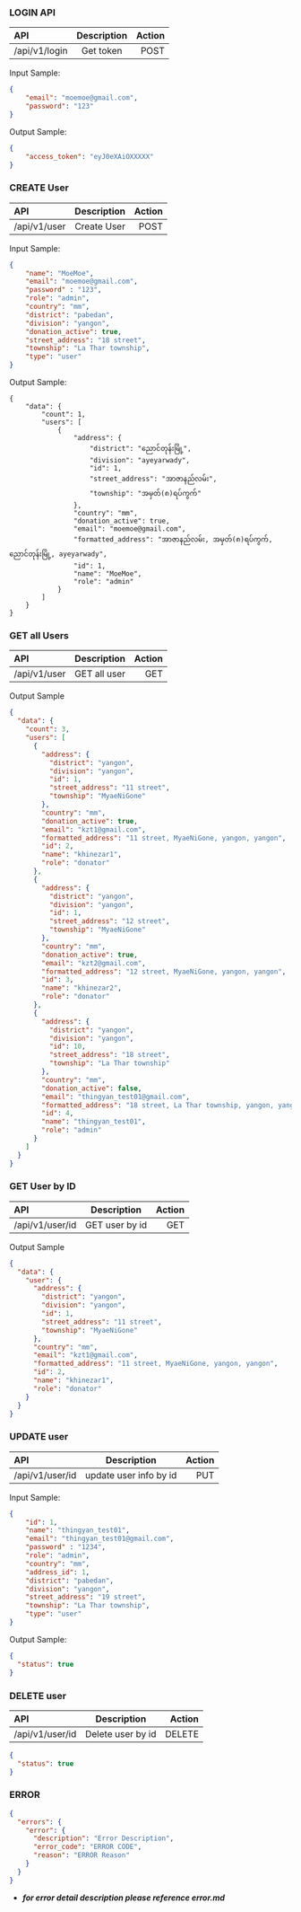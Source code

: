 ### LOGIN API
| API      | Description | Action     |
| :---        |    :----:   |          ---: |
| /api/v1/login     | Get token       | POST   |

Input Sample:
```json
{
    "email": "moemoe@gmail.com",
    "password": "123"
}
```

Output Sample:
```json
{
    "access_token": "eyJ0eXAiOXXXXX"
}
```

### CREATE User
| API      | Description | Action     |
| :---        |    :----:   |          ---: |
| /api/v1/user     | Create User       | POST   |

Input Sample:
```json
{
    "name": "MoeMoe", 
    "email": "moemoe@gmail.com",
    "password" : "123", 
    "role": "admin", 
    "country": "mm",
    "district": "pabedan",
    "division": "yangon",
    "donation_active": true,
    "street_address": "18 street",
    "township": "La Thar township",
    "type": "user"
}
```
Output Sample:
```
{
    "data": {
        "count": 1,
        "users": [
            {
                "address": {
                    "district": "ညောင်တုန်းမြို့",
                    "division": "ayeyarwady",
                    "id": 1,
                    "street_address": "အာဇာနည်လမ်း",
                    "township": "အမှတ်(၈)ရပ်ကွက်"
                },
                "country": "mm",
                "donation_active": true,
                "email": "moemoe@gmail.com",
                "formatted_address": "အာဇာနည်လမ်း, အမှတ်(၈)ရပ်ကွက်, ညောင်တုန်းမြို့, ayeyarwady",
                "id": 1,
                "name": "MoeMoe",
                "role": "admin"
            }
        ]
    }
}
```

### GET all Users
| API      | Description | Action     |
| :---        |    :----:   |          ---: |
| /api/v1/user     | GET all user       | GET   |

Output Sample
``` json
{
  "data": {
    "count": 3,
    "users": [
      {
        "address": {
          "district": "yangon",
          "division": "yangon",
          "id": 1,
          "street_address": "11 street",
          "township": "MyaeNiGone"
        },
        "country": "mm",
        "donation_active": true,
        "email": "kzt1@gmail.com",
        "formatted_address": "11 street, MyaeNiGone, yangon, yangon",
        "id": 2,
        "name": "khinezar1",
        "role": "donator"
      },
      {
        "address": {
          "district": "yangon",
          "division": "yangon",
          "id": 1,
          "street_address": "12 street",
          "township": "MyaeNiGone"
        },
        "country": "mm",
        "donation_active": true,
        "email": "kzt2@gmail.com",
        "formatted_address": "12 street, MyaeNiGone, yangon, yangon",
        "id": 3,
        "name": "khinezar2",
        "role": "donator"
      },
      {
        "address": {
          "district": "yangon",
          "division": "yangon",
          "id": 10,
          "street_address": "18 street",
          "township": "La Thar township"
        },
        "country": "mm",
        "donation_active": false,
        "email": "thingyan_test01@gmail.com",
        "formatted_address": "18 street, La Thar township, yangon, yangon",
        "id": 4,
        "name": "thingyan_test01",
        "role": "admin"
      }
    ]
  }
}
```

### GET User by ID
| API      | Description | Action     |
| :---        |    :----:   |          ---: |
| /api/v1/user/id     | GET user by id     | GET   |
Output Sample
```json
{
  "data": {
    "user": {
      "address": {
        "district": "yangon",
        "division": "yangon",
        "id": 1,
        "street_address": "11 street",
        "township": "MyaeNiGone"
      },
      "country": "mm",
      "email": "kzt1@gmail.com",
      "formatted_address": "11 street, MyaeNiGone, yangon, yangon",
      "id": 2,
      "name": "khinezar1",
      "role": "donator"
    }
  }
}
```
### UPDATE user
| API      | Description | Action     |
| :---        |    :----:   |          ---: |
| /api/v1/user/id     | update user info by id     | PUT  |
Input Sample:
```json
{
    "id": 1,
    "name": "thingyan_test01",
    "email": "thingyan_test01@gmail.com",
    "password" : "1234", 
    "role": "admin",
    "country": "mm",
    "address_id": 1,
    "district": "pabedan",
    "division": "yangon",
    "street_address": "19 street",
    "township": "La Thar township",
    "type": "user"
}
```

Output Sample:
```json
{
  "status": true
}
```


### DELETE user

| API      | Description | Action     |
| :---        |    :----:   |          ---: |
| /api/v1/user/id     | Delete user by id     | DELETE  |
```json
{
  "status": true
}
```

### ERROR 

```json
{
  "errors": {
    "error": {
      "description": "Error Description",
      "error_code": "ERROR CODE",
      "reason": "ERROR Reason"
    }
  }
}
```
- ***for error detail description please reference error.md*** 

